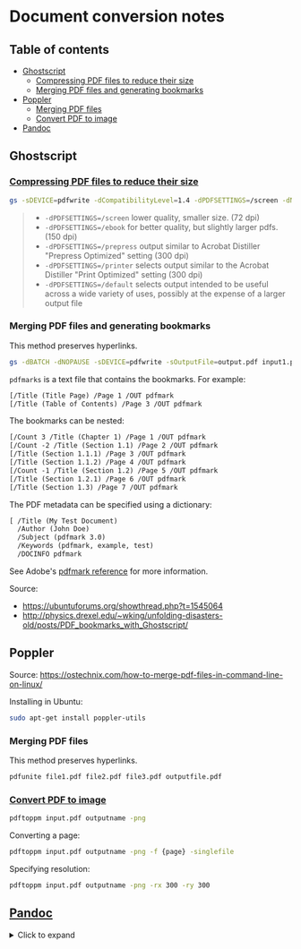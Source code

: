 # Document conversion notes <!-- omit in toc -->

## Table of contents <!-- omit in toc -->

- [Ghostscript](#ghostscript)
  - [Compressing PDF files to reduce their size](#compressing-pdf-files-to-reduce-their-size)
  - [Merging PDF files and generating bookmarks](#merging-pdf-files-and-generating-bookmarks)
- [Poppler](#poppler)
  - [Merging PDF files](#merging-pdf-files)
  - [Convert PDF to image](#convert-pdf-to-image)
- [Pandoc](#pandoc)

## Ghostscript

### [Compressing PDF files to reduce their size](https://askubuntu.com/a/256449/714808)

```sh
gs -sDEVICE=pdfwrite -dCompatibilityLevel=1.4 -dPDFSETTINGS=/screen -dNOPAUSE -dQUIET -dBATCH -sOutputFile=output.pdf input.pdf
```

> - `-dPDFSETTINGS=/screen` lower quality, smaller size. (72 dpi)
> - `-dPDFSETTINGS=/ebook` for better quality, but slightly larger pdfs. (150 dpi)
> - `-dPDFSETTINGS=/prepress` output similar to Acrobat Distiller "Prepress Optimized" setting (300 dpi)
> - `-dPDFSETTINGS=/printer` selects output similar to the Acrobat Distiller "Print Optimized" setting (300 dpi)
> - `-dPDFSETTINGS=/default` selects output intended to be useful across a wide variety of uses, possibly at the expense of a larger output file

### Merging PDF files and generating bookmarks

This method preserves hyperlinks.

```sh
gs -dBATCH -dNOPAUSE -sDEVICE=pdfwrite -sOutputFile=output.pdf input1.pdf input2.pdf etc.pdf pdfmarks
```

`pdfmarks` is a text file that contains the bookmarks. For example:

```txt
[/Title (Title Page) /Page 1 /OUT pdfmark
[/Title (Table of Contents) /Page 3 /OUT pdfmark
```

The bookmarks can be nested:

```txt
[/Count 3 /Title (Chapter 1) /Page 1 /OUT pdfmark
[/Count -2 /Title (Section 1.1) /Page 2 /OUT pdfmark
[/Title (Section 1.1.1) /Page 3 /OUT pdfmark
[/Title (Section 1.1.2) /Page 4 /OUT pdfmark
[/Count -1 /Title (Section 1.2) /Page 5 /OUT pdfmark
[/Title (Section 1.2.1) /Page 6 /OUT pdfmark
[/Title (Section 1.3) /Page 7 /OUT pdfmark
```

The PDF metadata can be specified using a dictionary:

```txt
[ /Title (My Test Document)
  /Author (John Doe)
  /Subject (pdfmark 3.0)
  /Keywords (pdfmark, example, test)
  /DOCINFO pdfmark
```

See Adobe's [pdfmark reference](https://www.adobe.com/content/dam/acom/en/devnet/acrobat/pdfs/pdfmark_reference.pdf) for more information.

Source:

- <https://ubuntuforums.org/showthread.php?t=1545064>
- <http://physics.drexel.edu/~wking/unfolding-disasters-old/posts/PDF_bookmarks_with_Ghostscript/>

## Poppler

Source: <https://ostechnix.com/how-to-merge-pdf-files-in-command-line-on-linux/>

Installing in Ubuntu:

```sh
sudo apt-get install poppler-utils
```

### Merging PDF files

This method preserves hyperlinks.

```sh
pdfunite file1.pdf file2.pdf file3.pdf outputfile.pdf
```

### [Convert PDF to image](https://askubuntu.com/a/50180/714808)

```sh
pdftoppm input.pdf outputname -png
```

Converting a page:

```sh
pdftoppm input.pdf outputname -png -f {page} -singlefile
```

Specifying resolution:

```sh
pdftoppm input.pdf outputname -png -rx 300 -ry 300
```

## [Pandoc](https://pandoc.org/)

<details>
<summary>
Click to expand
</summary>

### Syntax highlighting <!-- omit in toc -->

Content fenced by three backticks (\`) will be parsed as codeblocks. If a language is not specified after the first three backticks, Pandoc parses the content into the `verbatim` environment on LaTeX. This prevents the codeblock from being formatted using the default syntax highlighting settings (including background colour). To prevent this from happening, assign these code blocks markup languages such as `html` or `md`.

Allowing syntax highlighting of inline code (refs: [1](https://stackoverflow.com/a/54669722/4573584), [2](https://stackoverflow.com/a/34481948/4573584)):

```latex
% preamble - required packages
\usepackage{xcolor}
\definecolor{bgcolor}{HTML}{f0f8ff}
% set background colour
\let\oldtexttt\texttt
\renewcommand{\texttt}[1]{
  \colorbox{bgcolor}{\oldtexttt{#1}}
}
```

### Markdown to Beamer <!-- omit in toc -->

[The Easiest Way to Make Presentations! (Pandoc + Markdown)](https://www.youtube.com/watch?v=dum7q6UXiCE) by Luke Smith on YouTube

[Pandoc command](https://pandoc.org/demos.html):

```sh
pandoc -t beamer file.md -o file.pdf
```

[YAML metadata](https://pandoc.org/MANUAL.html#variables-for-beamer-slides):

```yml
---
aspectratio:
  - 169
title:
  - Title
subtitle:
  - Subtitle
author:
  - Author
subject:
  - Subject
date:
  - \today
theme:
  - Madrid
colortheme:
  - beaver
keywords:
  - random
  - notes
---
```

### Markdown to PDF <!-- omit in toc -->

[Pandoc command](https://pandoc.org/demos.html)

```sh
pandoc file.txt --pdf-engine=pdflatex -o file.pdf
```

[YAML metadata](https://pandoc.org/MANUAL.html#variables-for-latex)

```yml
---
title:
  - Title
subtitle:
  - Subtitle
author:
  - Author
subject:
  - Subject
date:
  - \today
keywords:
  - random
  - notes
abstract:
  - Abstract.
documentclass:
  - article
fontfamily:
  - mathpazo
papersize:
  - a4
geometry:
  - top=25mm
  - left=25mm
  - right=25mm
  - bottom=25mm
---
```

Command line formatting and metadata:

- [Page title or title](https://groups.google.com/forum/#!msg/pandoc-discuss/CyiyBJOn5Gs/Olo3aq1qAi0J):

```sh
pandoc -s -V "pagetitle:My Doc Title" -V "title:My Doc Title"
```

- Today's date:

```sh
-M date="`date "+%B %e, %Y"`"
```

or

```sh
--metadata date="`date +%D`"
```

To obtain date formats:

```sh
date --help
```

### Markdown to reveal.js <!-- omit in toc -->

[Pandoc commands](https://pandoc.org/demos.html):

- For slides with math:

```sh
pandoc -s --mathjax -i -t revealjs SLIDES.txt -o example16d.html
```

```sh
pandoc -t revealjs -s habits.txt -o habits.html
```

[YAML metadata](https://pandoc.org/MANUAL.html#variables-for-html-slides):

```yml
---
revealjs-url:
  - https://revealjs.com/
title:
  - Title
author:
  - Author
date:
  - 20/04/2019
theme:
  - white
---
```

### [Input multiple files](https://gist.github.com/xuanlongma/5564190) <!-- omit in toc -->

```sh
pandoc -s input1.md input2.md input3.md -o output.html
```

</details>
